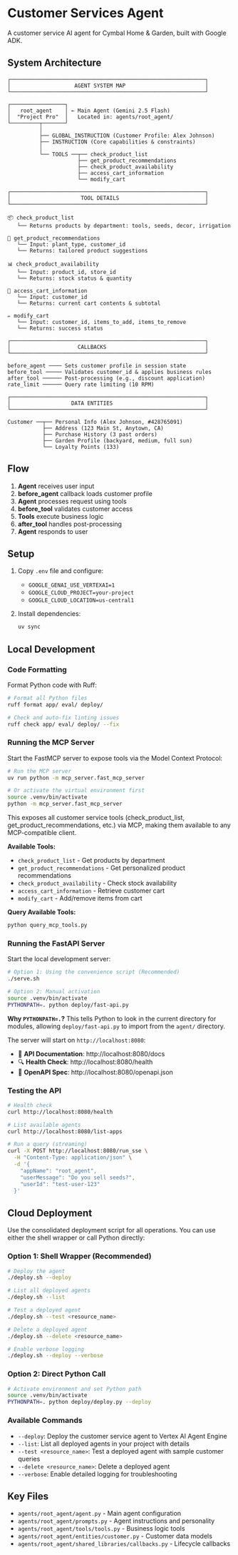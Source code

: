 
# Customer Services Agent

A customer service AI agent for Cymbal Home & Garden, built with Google ADK.

## System Architecture

```
┌─────────────────────────────────────────────────────────────┐
│                    AGENT SYSTEM MAP                         │
└─────────────────────────────────────────────────────────────┘

┌─────────────────┐
│   root_agent    │ ← Main Agent (Gemini 2.5 Flash)
│  "Project Pro"  │   Located in: agents/root_agent/
└─────────┬───────┘
          │
          ├── GLOBAL_INSTRUCTION (Customer Profile: Alex Johnson)
          ├── INSTRUCTION (Core capabilities & constraints)
          │
          └── TOOLS ──┬── check_product_list
                      ├── get_product_recommendations
                      ├── check_product_availability
                      ├── access_cart_information
                      └── modify_cart

┌─────────────────────────────────────────────────────────────┐
│                      TOOL DETAILS                           │
└─────────────────────────────────────────────────────────────┘

📦 check_product_list
   └── Returns products by department: tools, seeds, decor, irrigation

🎯 get_product_recommendations  
   └── Input: plant_type, customer_id
   └── Returns: tailored product suggestions

📊 check_product_availability
   └── Input: product_id, store_id
   └── Returns: stock status & quantity

🛒 access_cart_information
   └── Input: customer_id
   └── Returns: current cart contents & subtotal

✏️ modify_cart
   └── Input: customer_id, items_to_add, items_to_remove
   └── Returns: success status

┌─────────────────────────────────────────────────────────────┐
│                     CALLBACKS                               │
└─────────────────────────────────────────────────────────────┘

before_agent ──── Sets customer profile in session state
before_tool ───── Validates customer_id & applies business rules
after_tool ────── Post-processing (e.g., discount application)
rate_limit ────── Query rate limiting (10 RPM)

┌─────────────────────────────────────────────────────────────┐
│                   DATA ENTITIES                             │
└─────────────────────────────────────────────────────────────┘

Customer ──┬── Personal Info (Alex Johnson, #428765091)
           ├── Address (123 Main St, Anytown, CA)
           ├── Purchase History (3 past orders)
           ├── Garden Profile (backyard, medium, full sun)
           └── Loyalty Points (133)
```

## Flow

1. **Agent** receives user input
2. **before_agent** callback loads customer profile
3. **Agent** processes request using tools
4. **before_tool** validates customer access
5. **Tools** execute business logic
6. **after_tool** handles post-processing
7. **Agent** responds to user

## Setup

1. Copy `.env` file and configure:
   - `GOOGLE_GENAI_USE_VERTEXAI=1`
   - `GOOGLE_CLOUD_PROJECT=your-project`
   - `GOOGLE_CLOUD_LOCATION=us-central1`

2. Install dependencies:
   ```bash
   uv sync
   ```

## Local Development

### Code Formatting

Format Python code with Ruff:

```bash
# Format all Python files
ruff format app/ eval/ deploy/

# Check and auto-fix linting issues
ruff check app/ eval/ deploy/ --fix
```

### Running the MCP Server

Start the FastMCP server to expose tools via the Model Context Protocol:

```bash
# Run the MCP server
uv run python -m mcp_server.fast_mcp_server

# Or activate the virtual environment first
source .venv/bin/activate
python -m mcp_server.fast_mcp_server
```

This exposes all customer service tools (check_product_list, get_product_recommendations, etc.) via MCP, making them available to any MCP-compatible client.

**Available Tools:**
- `check_product_list` - Get products by department
- `get_product_recommendations` - Get personalized product recommendations
- `check_product_availability` - Check stock availability
- `access_cart_information` - Retrieve customer cart
- `modify_cart` - Add/remove items from cart

**Query Available Tools:**
```bash
python query_mcp_tools.py
```

### Running the FastAPI Server

Start the local development server:

```bash
# Option 1: Using the convenience script (Recommended)
./serve.sh

# Option 2: Manual activation
source .venv/bin/activate
PYTHONPATH=. python deploy/fast-api.py
```

**Why `PYTHONPATH=.`?** This tells Python to look in the current directory for modules, allowing `deploy/fast-api.py` to import from the `agent/` directory.

The server will start on `http://localhost:8080`:
- 📖 **API Documentation**: http://localhost:8080/docs
- 🔍 **Health Check**: http://localhost:8080/health
- 🎯 **OpenAPI Spec**: http://localhost:8080/openapi.json

### Testing the API

```bash
# Health check
curl http://localhost:8080/health

# List available agents
curl http://localhost:8080/list-apps

# Run a query (streaming)
curl -X POST http://localhost:8080/run_sse \
  -H "Content-Type: application/json" \
  -d '{
    "appName": "root_agent",
    "userMessage": "Do you sell seeds?",
    "userId": "test-user-123"
  }'
```

## Cloud Deployment

Use the consolidated deployment script for all operations. You can use either the shell wrapper or call Python directly:

### Option 1: Shell Wrapper (Recommended)
```bash
# Deploy the agent
./deploy.sh --deploy

# List all deployed agents
./deploy.sh --list

# Test a deployed agent
./deploy.sh --test <resource_name>

# Delete a deployed agent
./deploy.sh --delete <resource_name>

# Enable verbose logging
./deploy.sh --deploy --verbose
```

### Option 2: Direct Python Call
```bash
# Activate environment and set Python path
source .venv/bin/activate
PYTHONPATH=. python deploy/deploy.py --deploy
```

### Available Commands
- `--deploy`: Deploy the customer service agent to Vertex AI Agent Engine
- `--list`: List all deployed agents in your project with details
- `--test <resource_name>`: Test a deployed agent with sample customer queries
- `--delete <resource_name>`: Delete a deployed agent
- `--verbose`: Enable detailed logging for troubleshooting

## Key Files

- `agents/root_agent/agent.py` - Main agent configuration
- `agents/root_agent/prompts.py` - Agent instructions and personality
- `agents/root_agent/tools/tools.py` - Business logic tools
- `agents/root_agent/entities/customer.py` - Customer data models
- `agents/root_agent/shared_libraries/callbacks.py` - Lifecycle callbacks
